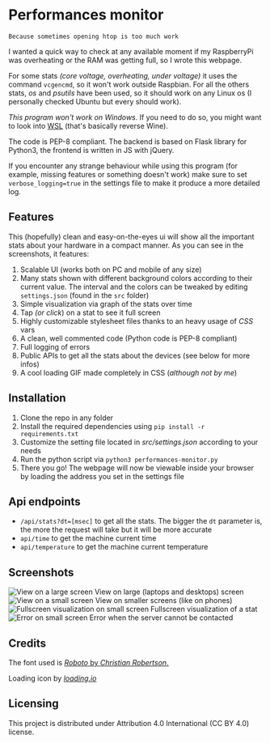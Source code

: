 # Performances monitor

`Because sometimes opening htop is too much work`

I wanted a quick way to check at any available moment if my RaspberryPi was overheating or the RAM was getting full, so I wrote this webpage.

For some stats _(core voltage, overheating, under voltage)_ it uses the command `vcgencmd`, so it won't work outside Raspbian. For all the others stats, _os_ and _psutils_ have been used, so it should work on any Linux os (I personally checked Ubuntu but every should work).

_This program won't work on Windows._ If you need to do so, you might want to look into [WSL](https://en.wikipedia.org/wiki/Windows_Subsystem_for_Linux) (that's basically reverse Wine).

The code is PEP-8 compliant. The backend is based on Flask library for Python3, the frontend is written in JS with jQuery.

If you encounter any strange behaviour while using this program (for example, missing features or something doesn't work) make sure to set `verbose_logging=true` in the settings file to make it produce a more detailed log.

## Features

This (hopefully) clean and easy-on-the-eyes ui will show all the important stats about your hardware in a compact manner. As you can see in the screenshots, it features:

1. Scalable UI (works both on PC and mobile of any size)
2. Many stats shown with different background colors according to their current value. The interval and the colors can be tweaked by editing `settings.json` (found in the `src` folder)
3. Simple visualization via graph of the stats over time
4. Tap _(or click_) on a stat to see it full screen
5. Highly customizable stylesheet files thanks to an heavy usage of _CSS_ vars
6. A clean, well commented code (Python code is PEP-8 compliant)
7. Full logging of errors
8. Public APIs to get all the stats about the devices (see below for more infos)
9. A cool loading GIF made completely in CSS (_although not by me_)

## Installation

1. Clone the repo in any folder
2. Install the required dependencies using `pip install -r requirements.txt`
3. Customize the setting file located in _src/settings.json_ according to your needs
4. Run the python script via `python3 performances-monitor.py`
5. There you go! The webpage will now be viewable inside your browser by loading the address you set in the settings file

## Api endpoints

- `/api/stats?dt=[msec]` to get all the stats. The bigger the `dt` parameter is, the more the request will take but it will be more accurate
- `api/time` to get the machine current time
- `api/temperature` to get the machine current temperature

## Screenshots

![View on a large screen](https://github.com/lorossi/performances-monitor/blob/master/screenshots/large-screen.png)
View on large (laptops and desktops) screen
![View on a small screen](https://github.com/lorossi/performances-monitor/blob/master/screenshots/small-screen.png)
View on smaller screens (like on phones)
![Fullscreen visualization on small screen](https://github.com/lorossi/performances-monitor/blob/master/screenshots/fullscreen-small-screen.png)
Fullscreen visualization of a stat
![Error on small screen](https://github.com/lorossi/performances-monitor/blob/master/screenshots/error-small-screen.png)
Error when the server cannot be contacted

## Credits

The font used is [_Roboto_ by _Christian Robertson_.](https://github.com/google/roboto/)

Loading icon by [_loading.io_](https://loading.io/css/)

## Licensing

This project is distributed under Attribution 4.0 International (CC BY 4.0) license.
